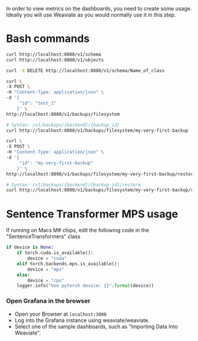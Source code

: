 In order to view metrics on the dashboards, you need to create some usage. Ideally you will use Weaviate as you would normally use it in this step.

# Bash commands

```bash
curl http://localhost:8080/v1/schema
curl http://localhost:8080/v1/objects
```

```bash
curl -X DELETE http://localhost:8080/v1/schema/Name_of_class
```

```bash
curl \
-X POST \
-H "Content-Type: application/json" \
-d '{
     "id": "test_1"
    }' \
http://localhost:8080/v1/backups/filesystem
```

```bash
# Syntax: /v1/backups/{backend}/{backup_id}
curl http://localhost:8080/v1/backups/filesystem/my-very-first-backup
```

```bash
curl \
-X POST \
-H "Content-Type: application/json" \
-d '{
     "id": "my-very-first-backup"
    }' \
http://localhost:8090/v1/backups/filesystem/my-very-first-backup/restore
```

```bash
# Syntax: /v1/backups/{backend}/{backup_id}/restore
curl http://localhost:8090/v1/backups/filesystem/my-very-first-backup/restore
```

# Sentence Transformer MPS usage

If running on Macs M# chips, edit the following code in the "SentenceTransformers" class
```python
if device is None:
    if torch.cuda.is_available():
        device = "cuda"
    elif torch.backends.mps.is_available():
        device = "mps"
    else:
        device = "cpu"
    logger.info("Use pytorch device: {}".format(device))
```

### Open Grafana in the browser

* Open your Browser at `localhost:3000`
* Log into the Grafana instance using weaviate/weaviate. 
* Select one of the sample dashboards, such as "Importing Data Into Weaviate".
